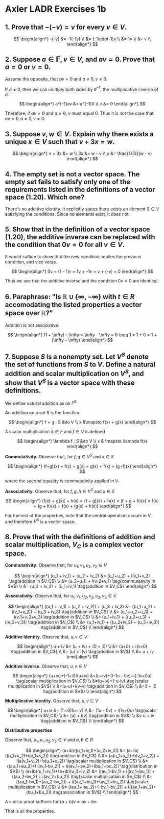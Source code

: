 # Axler LADR Exercises 1b

## 1.  Prove that $-(-v) = v$ for every $v \in V$.

$$
\begin{align*}
-(-v) &= -1(-1v) \\
&= (-1\cdot-1)v \\
&= 1v \\
&= v \\
\end{align*}
$$

## 2. Suppose $a \in \mathbb{F}, v \in V$, and $av = 0$. Prove that $a = 0$ or $v = 0$.
Assume the opposite, that $av=0$ and $a \neq 0, v \neq 0$.

If $a \neq 0$, then we can multiply both sides by $a^{-1}$, the multiplicative inverse of $a$.

$$
\begin{align*}
a^{-1}av &= a^{-1}0 \\
v &= 0
\end{align*}
$$

Therefore, if $av=0$ and $a \neq 0$, $v$ must equal $0$. Thus it is not the case that $av = 0, a \neq 0, v \neq 0$.

## 3. Suppose $v,w \in V$. Explain why there exists a unique $x \in V$ such that $v + 3x = w$.

$$
\begin{align*}
v + 3x &= w \\
3x &= w - v \\
x &= \frac{1}{3}(w - v)
\end{align*}
$$

## 4. The empty set is not a vector space. The empty set fails to satisfy only one of the requirements listed in the definitions of a vector space (1.20). Which one?

There's no additive identity. It explicitly states there exists an element $0 \in V$ satisfying the conditions. Since no elements exist, it does not.

## 5. Show that in the definition of a vector space (1.20), the additive inverse can be replaced with the condition that $0v = 0$ for all $v \in V$.

It would suffice to show that the new condition implies the previous condition, and vice versa.

$$
\begin{align*}
0v = (1 - 1)v = 1v + -1v = v + (-v) = 0
\end{align*}
$$

Thus we see that the additive inverse and the condition $0v = 0$ are identical.

## 6. Paraphrase: "Is $\mathbb{R} \cup \{ \infty, -\infty \}$ with $t \in R$ accomodating the listed properties a vector space over $\mathbb{R}$?"

Addition is not associative.

$$
\begin{align*}
(1 + \infty) - \infty = \infty - \infty = 0 \neq 1 = 1 + 0 = 1 + (\infty - \infty)
\end{align*}
$$

## 7. Suppose $S$ is a nonempty set. Let $V^S$ denote the set of functions from $S$ to $V$. Define a natural addition and scalar multiplication on $V^S$, and show that $V^S$ is a vector space with these definitions.

We define natural addition as on $F^S$

An addition on a set S is the function

$$
\begin{align*}
f + g : S &\to V \\
x &\mapsto f(x) + g(x)
\end{align*}
$$

A scalar multiplication $\lambda \in F$ and $f \in V$ is defined

$$
\begin{align*}
\lambda f : S &\to V \\
x & \mapsto \lambda f(x)
\end{align*}
$$

$\textbf{Commutativity.}$ Observe that, for $f,g \in V^S$ and $x \in S$

$$
\begin{align*}
(f+g)(x) = f(x) + g(x) = g(x) + f(x) = (g+f)(x)
\end{align*}
$$

where the second equality is commutativity applied in V.

$\textbf{Associativity.}$ Observe that, for $f,g,h \in V^S$ and $x \in S$

$$
\begin{align*}
(f(x) + g(x)) + h(x) = (f + g)(x) + h(x) = (f + g + h)(x) = f(x) + (g + h)(x) = f(x) + (g(x) + h(x))
\end{align*}
$$

For the rest of the properties, note that the central operation occurs in V and therefore $V^S$ is a vector space.

## 8. Prove that with the definitions of addition and scalar multiplication, $V_C$ is a complex vector space.

$\textbf{Commutativity.}$ Observe that, for $u_1,v_1,u_2,v_2 \in V$

$$
\begin{align*}
(u_1 + iv_1) + (u_2 + iv_2) &= (u_1+u_2) + i(v_1+v_2) \tag{addition in $V_C$} \\
&= (u_2+u_1) + i(v_2+v_1) \tag{commutativity in $V$} \\
&= (u_2 + iv_2) + (u_1+iv_1) \tag{addition in $V_C$}
\end{align*}
$$

$\textbf{Associativity.}$ Observe that, for $u_1,v_1,u_2,v_2,u_3,v_3 \in V$

$$
\begin{align*}
((u_1 + iv_1) + (u_2 + iv_2)) + (u_3 + iv_3) &= ((u_1+u_2) + i(v_1+v_2)) + (u_3 + iv_3) \tag{addition in $V_C$} \\
&= (u_1+u_2+u_3) + i(v_1+v_2+v_3) \tag{addition in $V_C$} \\
&= (u_1+iv_1) + ((u_2+u_3) + i(v_2+v_3)) \tag{addition in $V_C$} \\
&= (u_1+iv_1) + ((u_2+iv_2) + (u_3+iv_3)) \tag{addition in $V_C$} \\
\end{align*}
$$

$\textbf{Additive Identity.}$ Observe that, $u,v \in V$

$$
\begin{align*}
u + iv &= (u + iv) + (0 + i0) \\
&= (u+0) + i(v+0) \tag{addition in $V_C$} \\
&= (u) + i(v) \tag{addition in $V$} \\
&= u + iv
\end{align*}
$$

$\textbf{Additive Inverse.}$ Observe that, $u,v \in V$

$$
\begin{align*}
(u+iv)+(-1+i0)(u+iv) &=(u+iv)+((-1u - 0v)+i(-1v+0u) \tag{scalar multiplication in $V_C$} \\
&=(u+iv)+(-u-iv) \tag{scalar multiplication in $V$} \\
&=(u-u)+i(v-v) \tag{addition in $V_C$} \\
&=0 + i0 \tag{addition in $V$} \\
\end{align*}
$$

$\textbf{Multiplicative Identity.}$ Observe that, $u,v \in V$

$$
\begin{align*}
u+iv &= (1+i0)(u+iv) \\
&= (1u - 0v) + i(1v+0u) \tag{scalar multiplication in $V_C$} \\
&= (u) + i(v) \tag{addition in $V$} \\
&= u + iv \tag{addition in $V_C$} \\
\end{align*}
$$

$\textbf{Distributive properties}$

Observe that, $u_1,v_1,u_2,v_2 \in V$ and $a,b \in R$

$$
\begin{align*}
(a+ib)((u_1+iv_1)+(u_2+iv_2)) &= (a+ib)((u_1+u_2)+i(v_1+v_2)) \tag{addition in $V_C$} \\
&= (a(u_1+u_2)-b(v_1+v_2)) + i(a(v_1+v_2)+b(u_1+u_2)) \tag{scalar multiplication in $V_C$} \\
&= ((au_1+au_2)+(-bv_1-bv_2)) + i((av_1+av_2)+(bu_1+bu_2)) \tag{distribution in $V$} \\
(a+ib)(u_1+iv_1)+(a+ib)(u_2+iv_2) &= ((au_1-bv_1) + i(av_1+bu_1)) + ((au_2-bv_2) + i(av_2+bu_2)) \tag{scalar multiplication in $V_C$} \\
&= ((au_1-bv_1)+(au_2-bv_2)) + i((av_1+bu_1)+(av_2+bu_2)) \tag{scalar multiplication in $V_C$} \\
&= ((au_1+ au_2)+(-bv_1-bv_2)) + i((av_1+av_2)+(bu_1+bu_2)) \tag{association in $V$} \\
\end{align*}
$$

A similar proof suffices for $(a+b)v = av+bv$.

That is all the properties.